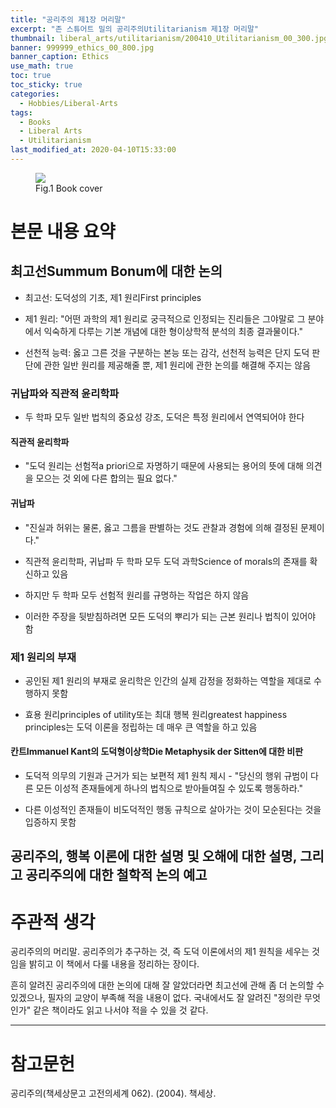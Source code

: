 ```yaml
---
title: "공리주의 제1장 머리말"
excerpt: "존 스튜어트 밀의 공리주의Utilitarianism 제1장 머리말"
thumbnail: liberal_arts/utilitarianism/200410_Utilitarianism_00_300.jpg
banner: 999999_ethics_00_800.jpg
banner_caption: Ethics
use_math: true
toc: true
toc_sticky: true
categories:
  - Hobbies/Liberal-Arts
tags:
  - Books
  - Liberal Arts
  - Utilitarianism
last_modified_at: 2020-04-10T15:33:00
---
```


<figure style="width: 300px" class="align-center">
  <a href="{{ site.url }}{{ site.baseurl }}/assets/images/liberal_arts/utilitarianism/200410_Utilitarianism_00.jpg">
  <img src="{{ site.url }}{{ site.baseurl }}/assets/images/liberal_arts/utilitarianism/200410_Utilitarianism_00.jpg">
  </a>
  <figcaption>
  Fig.1 Book cover
  </figcaption>
</figure>

# 본문 내용 요약

## 최고선Summum Bonum에 대한 논의

* 최고선: 도덕성의 기초, 제1 원리First principles

* 제1 원리: "어떤 과학의 제1 원리로 궁극적으로 인정되는 진리들은 그야말로 그 분야에서 익숙하게 다루는 기본 개념에 대한 형이상학적 분석의 최종 결과물이다."

* 선천적 능력: 옳고 그른 것을 구분하는 본능 또는 감각, 선천적 능력은 단지 도덕 판단에 관한 일반 원리를 제공해줄 뿐, 제1 원리에 관한 논의를 해결해 주지는 않음

### 귀납파와 직관적 윤리학파

* 두 학파 모두 일반 법칙의 중요성 강조, 도덕은 특정 원리에서 연역되어야 한다

#### 직관적 윤리학파

* "도덕 원리는 선험적a priori으로 자명하기 때문에 사용되는 용어의 뜻에 대해 의견을 모으는 것 외에 다른 합의는 필요 없다."

#### 귀납파

* "진실과 허위는 물론, 옳고 그름을 판별하는 것도 관찰과 경험에 의해 결정된 문제이다."

* 직관적 윤리학파, 귀납파 두 학파 모두 도덕 과학Science of morals의 존재를 확신하고 있음

* 하지만 두 학파 모두 선험적 원리를 규명하는 작업은 하지 않음

* 이러한 주장을 뒷받침하려면 모든 도덕의 뿌리가 되는 근본 원리나 법칙이 있어야 함

### 제1 원리의 부재

* 공인된 제1 원리의 부재로 윤리학은 인간의 실제 감정을 정화하는 역할을 제대로 수행하지 못함

* 효용 원리principles of utility또는 최대 행복 원리greatest happiness principles는 도덕 이론을 정립하는 데 매우 큰 역할을 하고 있음

#### 칸트Immanuel Kant의 도덕형이상학Die Metaphysik der Sitten에 대한 비판

* 도덕적 의무의 기원과 근거가 되는 보편적 제1 원칙 제시 - "당신의 행위 규범이 다른 모든 이성적 존재들에게 하나의 법칙으로 받아들여질 수 있도록 행동하라."

* 다른 이성적인 존재들이 비도덕적인 행동 규칙으로 살아가는 것이 모순된다는 것을 입증하지 못함

## 공리주의, 행복 이론에 대한 설명 및 오해에 대한 설명, 그리고 공리주의에 대한 철학적 논의 예고

# 주관적 생각

공리주의의 머리말. 공리주의가 추구하는 것, 즉 도덕 이론에서의 제1 원칙을 세우는 것임을 밝히고 이 책에서 다룰 내용을 정리하는 장이다.

흔히 알려진 공리주의에 대한 논의에 대해 잘 알았더라면 최고선에 관해 좀 더 논의할 수 있겠으나, 필자의 교양이 부족해 적을 내용이 없다. 국내에서도 잘 알려진 "정의란 무엇인가" 같은 책이라도 읽고 나서야 적을 수 있을 것 같다.

- - -
# 참고문헌

공리주의(책세상문고 고전의세계 062). (2004). 책세상.
